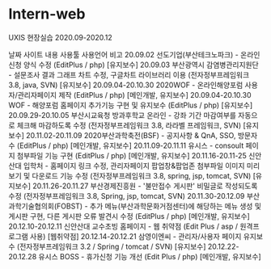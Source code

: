 # Intern-web
UXIS 현장실습 2020.09-2020.12

날짜              사이트                   내용            사용툴      사용언어        비고
20.09.02 선도기업(부산테크노파크) - 온라인 신청 양식 수정 (EditPlus / php) [유지보수]
20.09.03 부산광역시 감염병관리지원단 - 설문조사 결과 그래프 차트 수정, 구글차트 라이브러리 이용 (전자정부프레임워크 3.8, java, SVN) [유지보수]
20.09.04-20.10.30 2020WOF - 온라인해양포럼 사용자/관리자페이지 제작 (EditPlus / php) [메인개발, 유지보수]
20.09.04-20.10.30 WOF - 해양포럼 홈페이지 추가기능 구현 및 유지보수 (EditPlus / php) [유지보수]
20.09.29-20.10.05 부산시교육청 방과후학교 온라인 - 강좌 기간 마감여부를 자동으로 체크해 마감하도록 수정 (전자정부프레임워크 3.8, 라라벨 프레임워크, SVN) [유지보수]
20.11.02-20.11.09 2020부산과학축전(BSF) - 공지사항 & QnA, SSO, 방문자수 (EditPlus / php) [메인개발, 유지보수]
20.11.09-20.11.11 유시스 - consoult 페이지 첨부파일 기능 구현 (EditPlus / php) [메인개발, 유지보수]
20.11.16-20.11-25 신안산대 입학처 - 홈페이지 링크 수정, 관리자페이지 팝업창&팝업존 첨부파일 이미지 미리보기 및 다운로드 기능 수정 (전자정부프레임워크 3.8, spring, jsp, tomcat, SVN) [유지보수]
20.11.26-20.11.27 부산경제진흥원 - '불만접수 게시판' 비밀글로 작성되도록 수정 (전자정부프레임워크 3.8, Spring, jsp, tomcat, SVN)
20.11.30-20.12.09 부산과학기술협의회(FOBST) - 추가 메뉴(부산과학문화거점센터)에 해당하는 메뉴 생성 및 게시판 구현, 다른 게시판 오류 발견시 수정 (EditPlus / php) [메인개발, 유지보수]
20.12.10-20.12.11 신안산대 교수초빙 홈페이지 - 웹 취약점 (Edit Plus / asp / 원격프로그램 사용) [웹취약점]
20.12.14-20.12.21 삼영이엔씨 - 관리자/사용자 페이지 유지보수 (전자정부프레임워크 3.2 / Spring / tomcat / SVN) [유지보수]
20.12.22-20.12.28 유시스 BOSS - 휴가신청 기능 개선 (Edit Plus / php) [메인개발, 유지보수]